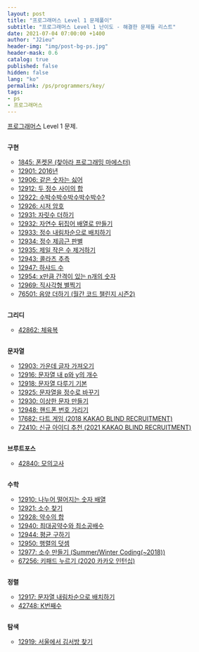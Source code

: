 ```yaml
---
layout: post
title: "프로그래머스 Level 1 문제풀이"
subtitle: "프로그래머스 Level 1 난이도 - 해결한 문제들 리스트"
date: 2021-07-04 07:00:00 +1400
author: "J2ieu"
header-img: "img/post-bg-ps.jpg"
header-mask: 0.6
catalog: true
published: false
hidden: false
lang: "ko"
permalink: /ps/programmers/key/
tags:
- ps
- 프로그래머스
---
```


<style>
ul {
    padding-left: 20px !important;
}
li {
    list-style: circle;
    margin-left: 5px !important;
}

h4 {
    margin: 2em 0 0.2em 0 !important
}
</style>

[프로그래머스](https://programmers.co.kr/learn/challenges) Level 1 문제.

#### 구현
- [1845: 폰켓몬 (찾아라 프로그래밍 마에스터)](/ps/programmers/1845)
- [12901: 2016년](/ps/programmers/12901)
- [12906: 같은 숫자는 싫어](/ps/programmers/12906)
- [12912: 두 정수 사이의 합](/ps/programmers/12912)
- [12922: 수박수박수박수박수박수?](/ps/programmers/12922)
- [12926: 시저 암호](/ps/programmers/12926)
- [12931: 자릿수 더하기](/ps/programmers/12931)
- [12932: 자연수 뒤집어 배열로 만들기](/ps/programmers/12932)
- [12933: 정수 내림차순으로 배치하기](/ps/programmers/12933)
- [12934: 정수 제곱근 판별](/ps/programmers/12934)
- [12935: 제일 작은 수 제거하기](/ps/programmers/12935)
- [12943: 콜라츠 추측](/ps/programmers/12943)
- [12947: 하샤드 수](/ps/programmers/12947)
- [12954: x만큼 간격이 있는 n개의 숫자](/ps/programmers/12954)
- [12969: 직사각형 별찍기](/ps/programmers/12969)
- [76501: 음양 더하기 (월간 코드 챌린지 시즌2)](/ps/programmers/76501)

#### 그리디
- [42862: 체육복](/ps/programmers/42862)

#### 문자열
- [12903: 가운데 글자 가져오기](/ps/programmers/12903)
- [12916: 문자열 내 p와 y의 개수](/ps/programmers/12916)
- [12918: 문자열 다루기 기본](/ps/programmers/12918)
- [12925: 문자열을 정수로 바꾸기](/ps/programmers/12925)
- [12930: 이상한 문자 만들기](/ps/programmers/12930)
- [12948: 핸드폰 번호 가리기](/ps/programmers/12948)
- [17682: 다트 게임 (2018 KAKAO BLIND RECRUITMENT)](/ps/programmers/17682)
- [72410: 신규 아이디 추천 (2021 KAKAO BLIND RECRUITMENT)](/ps/programmers/72410)
  
#### 브루트포스
- [42840: 모의고사](/ps/programmers/42840)  

#### 수학
- [12910: 나누어 떨어지는 숫자 배열](/ps/programmers/12910)
- [12921: 소수 찾기](/ps/programmers/12921)
- [12928: 약수의 합](/ps/programmers/12928)
- [12940: 최대공약수와 최소공배수](/ps/programmers/12940)
- [12944: 평균 구하기](/ps/programmers/12944)
- [12950: 행렬의 덧셈](/ps/programmers/12950)
- [12977: 소수 만들기 (Summer/Winter Coding(~2018))](/ps/programmers/12977)
- [67256: 키패드 누르기 (2020 카카오 인턴십)](/ps/programmers/67256)


#### 정렬
- [12917: 문자열 내림차순으로 배치하기](/ps/programmers/12917)
- [42748: K번째수](/ps/programmers/42748)

#### 탐색
- [12919: 서울에서 김서방 찾기](/ps/programmers/12919)